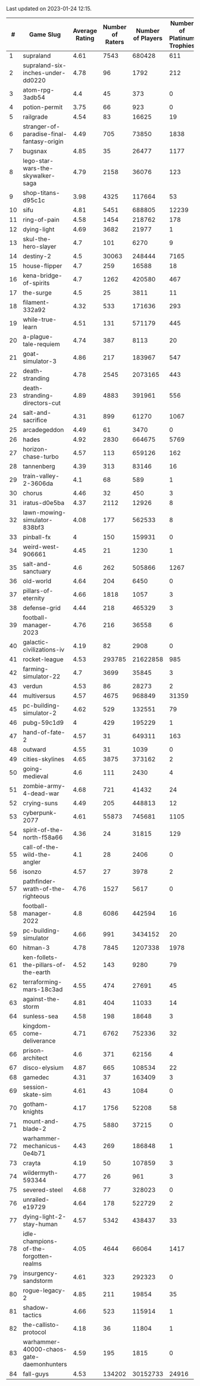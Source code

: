 Last updated on 2023-01-24 12:15.


|#|Game Slug|Average Rating|Number of Raters|Number of Players|Number of Platinum Trophies|Max Rarity (%)|
|---|---|---|---|---|---|---|
|1|supraland|4.61|7543|680428|611|99|
|2|supraland-six-inches-under-dd0220|4.78|96|1792|212|99|
|3|atom-rpg-3adb54|4.4|45|373|0|98|
|4|potion-permit|3.75|66|923|0|98|
|5|railgrade|4.54|83|16625|19|98|
|6|stranger-of-paradise-final-fantasy-origin|4.49|705|73850|1838|98|
|7|bugsnax|4.85|35|26477|1177|97|
|8|lego-star-wars-the-skywalker-saga|4.79|2158|36076|123|97|
|9|shop-titans-d95c1c|3.98|4325|117664|53|97|
|10|sifu|4.81|5451|688805|12239|97|
|11|ring-of-pain|4.58|1454|218762|178|96|
|12|dying-light|4.69|3682|21977|1|95|
|13|skul-the-hero-slayer|4.7|101|6270|9|95|
|14|destiny-2|4.5|30063|248444|7165|94|
|15|house-flipper|4.7|259|16588|18|94|
|16|kena-bridge-of-spirits|4.7|1262|420580|467|94|
|17|the-surge|4.5|25|3811|11|94|
|18|filament-332a92|4.32|533|171636|293|93|
|19|while-true-learn|4.51|131|571179|445|93|
|20|a-plague-tale-requiem|4.74|387|8113|20|92|
|21|goat-simulator-3|4.86|217|183967|547|92|
|22|death-stranding|4.78|2545|2073165|443|91|
|23|death-stranding-directors-cut|4.89|4883|391961|556|91|
|24|salt-and-sacrifice|4.31|899|61270|1067|91|
|25|arcadegeddon|4.49|61|3470|0|90|
|26|hades|4.92|2830|664675|5769|89|
|27|horizon-chase-turbo|4.57|113|659126|162|88|
|28|tannenberg|4.39|313|83146|16|88|
|29|train-valley-2-3606da|4.1|68|589|1|88|
|30|chorus|4.46|32|450|3|86|
|31|iratus-d0e5ba|4.37|2112|12926|8|85|
|32|lawn-mowing-simulator-838bf3|4.08|177|562533|8|85|
|33|pinball-fx|4|150|159931|0|85|
|34|weird-west-906661|4.45|21|1230|1|85|
|35|salt-and-sanctuary|4.6|262|505866|1267|83|
|36|old-world|4.64|204|6450|0|82|
|37|pillars-of-eternity|4.66|1818|1057|3|81|
|38|defense-grid|4.44|218|465329|3|80|
|39|football-manager-2023|4.76|216|36558|6|79|
|40|galactic-civilizations-iv|4.19|82|2908|0|79|
|41|rocket-league|4.53|293785|21622858|985|78|
|42|farming-simulator-22|4.7|3699|35845|3|77|
|43|verdun|4.53|86|28273|2|76|
|44|multiversus|4.57|4675|968849|31359|75|
|45|pc-building-simulator-2|4.62|529|132551|79|75|
|46|pubg-59c1d9|4|429|195229|1|73|
|47|hand-of-fate-2|4.57|31|649311|163|72|
|48|outward|4.55|31|1039|0|72|
|49|cities-skylines|4.65|3875|373162|2|71|
|50|going-medieval|4.6|111|2430|4|67|
|51|zombie-army-4-dead-war|4.68|721|41432|24|67|
|52|crying-suns|4.49|205|448813|12|66|
|53|cyberpunk-2077|4.61|55873|745681|1105|65|
|54|spirit-of-the-north-f58a66|4.36|24|31815|129|65|
|55|call-of-the-wild-the-angler|4.1|28|2406|0|63|
|56|isonzo|4.57|27|3978|2|57|
|57|pathfinder-wrath-of-the-righteous|4.76|1527|5617|0|51|
|58|football-manager-2022|4.8|6086|442594|16|49|
|59|pc-building-simulator|4.66|991|3434152|20|48|
|60|hitman-3|4.78|7845|1207338|1978|47|
|61|ken-follets-the-pillars-of-the-earth|4.52|143|9280|79|44|
|62|terraforming-mars-18c3ad|4.55|474|27691|45|44|
|63|against-the-storm|4.81|404|11033|14|37|
|64|sunless-sea|4.58|198|18648|3|36|
|65|kingdom-come-deliverance|4.71|6762|752336|32|30|
|66|prison-architect|4.6|371|62156|4|29|
|67|disco-elysium|4.87|665|108534|22|28|
|68|gamedec|4.31|37|163409|3|27|
|69|session-skate-sim|4.61|43|1084|0|27|
|70|gotham-knights|4.17|1756|52208|58|26|
|71|mount-and-blade-2|4.75|5880|37215|0|26|
|72|warhammer-mechanicus-0e4b71|4.43|269|186848|1|25|
|73|crayta|4.19|50|107859|3|23|
|74|wildermyth-593344|4.77|26|961|3|18|
|75|severed-steel|4.68|77|328023|0|15|
|76|unrailed-e19729|4.64|178|522729|2|9|
|77|dying-light-2-stay-human|4.57|5342|438437|33|7|
|78|idle-champions-of-the-forgotten-realms|4.05|4644|66064|1417|5|
|79|insurgency-sandstorm|4.61|323|292323|0|5|
|80|rogue-legacy-2|4.85|211|19854|35|4|
|81|shadow-tactics|4.66|523|115914|1|4|
|82|the-callisto-protocol|4.18|36|11804|1|4|
|83|warhammer-40000-chaos-gate-daemonhunters|4.59|195|1815|0|3|
|84|fall-guys|4.53|134202|30152733|24916|1|
